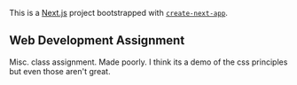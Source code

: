 This is a [Next.js](https://nextjs.org/) project bootstrapped with [`create-next-app`](https://github.com/vercel/next.js/tree/canary/packages/create-next-app).

## Web Development Assignment
Misc. class assignment. Made poorly. I think its a demo of the css principles but even those aren't great.

